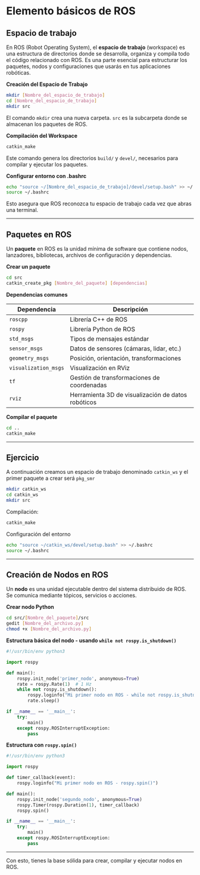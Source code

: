 # Elemento básicos de ROS

## Espacio de trabajo

En ROS (Robot Operating System), el **espacio de trabajo** (workspace) es una estructura de directorios donde se desarrolla, organiza y compila todo el código relacionado con ROS. Es una parte esencial para estructurar los paquetes, nodos y configuraciones que usarás en tus aplicaciones robóticas.

**Creación del Espacio de Trabajo**

```bash
mkdir [Nombre_del_espacio_de_trabajo]
cd [Nombre_del_espacio_de_trabajo]
mkdir src
```

El comando `mkdir` crea una nueva carpeta. `src` es la subcarpeta donde se almacenan los paquetes de ROS.

**Compilación del Workspace**

```bash
catkin_make
```

Este comando genera los directorios `build/` y `devel/`, necesarios para compilar y ejecutar los paquetes.

**Configurar entorno con .bashrc**

```bash
echo "source ~/[Nombre_del_espacio_de_trabajo]/devel/setup.bash" >> ~/.bashrc
source ~/.bashrc
```

Esto asegura que ROS reconozca tu espacio de trabajo cada vez que abras una terminal.

---

## Paquetes en ROS

Un **paquete** en ROS es la unidad mínima de software que contiene nodos, lanzadores, bibliotecas, archivos de configuración y dependencias.

**Crear un paquete**

```bash
cd src
catkin_create_pkg [Nombre_del_paquete] [dependencias]
```

**Dependencias comunes**

| Dependencia       | Descripción |
|-------------------|-------------|
| `roscpp`          | Librería C++ de ROS |
| `rospy`           | Librería Python de ROS |
| `std_msgs`        | Tipos de mensajes estándar |
| `sensor_msgs`     | Datos de sensores (cámaras, lidar, etc.) |
| `geometry_msgs`   | Posición, orientación, transformaciones |
| `visualization_msgs` | Visualización en RViz |
| `tf`              | Gestión de transformaciones de coordenadas |
| `rviz`            | Herramienta 3D de visualización de datos robóticos |

**Compilar el paquete**

```bash
cd ..
catkin_make
```

---

## Ejercicio

A continuación creamos un espacio de trabajo denominado `catkin_ws` y el primer paquete a crear será `pkg_smr`

```bash
mkdir catkin_ws
cd catkin_ws
mkdir src
```
Compilación:


```bash
catkin_make
```

Configuración del entorno

```bash
echo "source ~/catkin_ws/devel/setup.bash" >> ~/.bashrc
source ~/.bashrc
```

---

## Creación de Nodos en ROS

Un **nodo** es una unidad ejecutable dentro del sistema distribuido de ROS. Se comunica mediante tópicos, servicios o acciones.

**Crear nodo Python**

```bash
cd src/[Nombre_del_paquete]/src
gedit [Nombre_del_archivo.py]
chmod +x [Nombre_del_archivo.py]
```

**Estructura básica del nodo - usando `while not rospy.is_shutdown()`**

```python
#!/usr/bin/env python3

import rospy

def main():
    rospy.init_node('primer_nodo', anonymous=True)
    rate = rospy.Rate(1)  # 1 Hz
    while not rospy.is_shutdown():
        rospy.loginfo("Mi primer nodo en ROS - while not rospy.is_shutdown()")
        rate.sleep()

if __name__ == '__main__':
    try:
        main()
    except rospy.ROSInterruptException:
        pass
```

**Estructura con `rospy.spin()`**

```python
#!/usr/bin/env python3

import rospy

def timer_callback(event):
    rospy.loginfo("Mi primer nodo en ROS - rospy.spin()")

def main():
    rospy.init_node('segundo_nodo', anonymous=True)
    rospy.Timer(rospy.Duration(1), timer_callback)
    rospy.spin()

if __name__ == '__main__':
    try:
        main()
    except rospy.ROSInterruptException:
        pass
```

---

Con esto, tienes la base sólida para crear, compilar y ejecutar nodos en ROS.